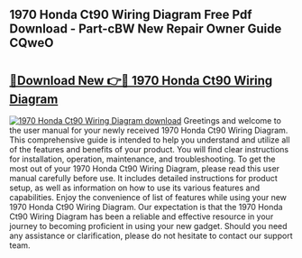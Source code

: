 ## 1970 Honda Ct90 Wiring Diagram Free Pdf Download - Part-cBW New Repair Owner Guide CQweO

# <h2><a href="http://dfknvq.blite.top/?on=1970+Honda+Ct90+Wiring+Diagram">🔗Download New 👉🔴 1970 Honda Ct90 Wiring Diagram</a></h2>

[![1970 Honda Ct90 Wiring Diagram download](https://i.imgur.com/lujVjoI.png)](http://dfknvq.blite.top/?on=1970+Honda+Ct90+Wiring+Diagram)
Greetings and welcome to the user manual for your newly received 1970 Honda Ct90 Wiring Diagram. This comprehensive guide is intended to help you understand and utilize all of the features and benefits of your product. You will find clear instructions for installation, operation, maintenance, and troubleshooting. To get the most out of your 1970 Honda Ct90 Wiring Diagram, please read this user manual carefully before use. It includes detailed instructions for product setup, as well as information on how to use its various features and capabilities. Enjoy the convenience of list of features while using your new 1970 Honda Ct90 Wiring Diagram. Our expectation is that the 1970 Honda Ct90 Wiring Diagram has been a reliable and effective resource in your journey to becoming proficient in using your new gadget. Should you need any assistance or clarification, please do not hesitate to contact our support team.
